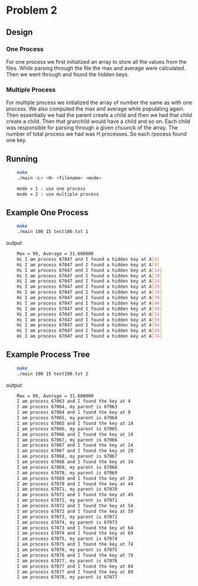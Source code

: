 # Problem 2

## Design
<h3>One Process</h3>
<p>
For one process we first initialized an array to store all the values from the files.
While parsing through the file the max and average were calculated.
Then we went through and found the hidden keys.
</p>
<h3>Multiple Process</h3>
<p>
For multiple process we initialized the array of number the same as with one process. 
We also computed the max and average while populating again. 
Then essentially we had the parent create a child and then we had that child create a child.
Then that granchild would have a child and so on.
Each child was responsible for parsing through a given chuunck of the array.
The number of total process we had was H processes. 
So each rpocess found one key.
</p>

## Running 

```bash
    make
    ./main <L> <H> <filename> <mode>
```
```txt
    mode = 1 : use one process
    mode = 2 : use multiple process
```

## Example One Process

```bash
    make
    ./main 100 15 test100.txt 1
```

output
```bash
    Max = 99, Average = 31.600000
    Hi I am process 67047 and I found a hidden key at A[4]
    Hi I am process 67047 and I found a hidden key at A[9]
    Hi I am process 67047 and I found a hidden key at A[14]
    Hi I am process 67047 and I found a hidden key at A[19]
    Hi I am process 67047 and I found a hidden key at A[24]
    Hi I am process 67047 and I found a hidden key at A[29]
    Hi I am process 67047 and I found a hidden key at A[34]
    Hi I am process 67047 and I found a hidden key at A[39]
    Hi I am process 67047 and I found a hidden key at A[44]
    Hi I am process 67047 and I found a hidden key at A[49]
    Hi I am process 67047 and I found a hidden key at A[54]
    Hi I am process 67047 and I found a hidden key at A[59]
    Hi I am process 67047 and I found a hidden key at A[64]
    Hi I am process 67047 and I found a hidden key at A[69]
    Hi I am process 67047 and I found a hidden key at A[74]
```

## Example Process Tree

```bash
    make
    ./main 100 15 test100.txt 2
```

output
```bash
    Max = 99, Average = 31.600000
    I am process 67063 and I found the key at 4
    I am process 67064, my parent is 67063
    I am process 67064 and I found the key at 9
    I am process 67065, my parent is 67064
    I am process 67065 and I found the key at 14
    I am process 67066, my parent is 67065
    I am process 67066 and I found the key at 19
    I am process 67067, my parent is 67066
    I am process 67067 and I found the key at 24
    I am process 67067 and I found the key at 29
    I am process 67068, my parent is 67067
    I am process 67068 and I found the key at 34
    I am process 67069, my parent is 67068
    I am process 67070, my parent is 67069
    I am process 67069 and I found the key at 39
    I am process 67070 and I found the key at 44
    I am process 67071, my parent is 67070
    I am process 67071 and I found the key at 49
    I am process 67072, my parent is 67071
    I am process 67072 and I found the key at 54
    I am process 67072 and I found the key at 59
    I am process 67073, my parent is 67072
    I am process 67074, my parent is 67073
    I am process 67073 and I found the key at 64
    I am process 67074 and I found the key at 69
    I am process 67075, my parent is 67074
    I am process 67075 and I found the key at 74
    I am process 67076, my parent is 67075
    I am process 67076 and I found the key at 79
    I am process 67077, my parent is 67076
    I am process 67077 and I found the key at 84
    I am process 67077 and I found the key at 89
    I am process 67078, my parent is 67077
```

